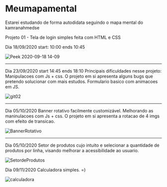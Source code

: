 # Meumapamental
Estarei estudando de forma autodidata seguindo o mapa mental do kamranahmedse


Projeto 01 - Tela de login simples feita com HTML e CSS

Dia 18/09/2020
start: 10:00  ends 10:45

![Peek 2020-09-18 14-09](https://user-images.githubusercontent.com/67908082/93625606-9eb23800-f9b8-11ea-82fc-fd98a6a4ea6c.gif)

--------------------------------------------------------------------------------------------------------------------------------------------------------------------

Dia 23/09/2020
start 14:45 ends 18:10
Principais dificuldades nesse projeto: Manipulacoes com Js + css.
O projeto em si apresenta alguns bugs que pretendo solucionar com mais estudos.
Formulario basico com animacoes em JS.

![git02](https://user-images.githubusercontent.com/67908082/94070863-4ec4de00-fdc9-11ea-98c4-136673ad640c.gif)

--------------------------------------------------------------------------------------------------------------------------------------------------------------------
Dia 05/10/2020
Banner rotativo facilmente customizável.
Melhorando as maninulacoes com Js + css.
O projeto em si apresenta a rotacao de 4 imgs com efeito de transicao.

![BannerRotativo](https://user-images.githubusercontent.com/67908082/95097025-607c7e80-0703-11eb-8d19-c20d2ecc2abf.gif)

------------------------------------------------------------------------------------------------------------------------------------------------------------------
Dia 05/10/2020
Setor de produtos cujo intuito e selecionar a quantidade de produtos por linha, visando melhorar a acessibilidade ao usuario.

![SetordeProdutos](https://user-images.githubusercontent.com/67908082/95129651-b10ad080-0731-11eb-91b3-af766b944141.gif)

Dia 09/11/2020
Calculadora simples. =)

![calculadora](https://user-images.githubusercontent.com/67908082/98548643-8a800e00-2278-11eb-9b02-0484604692e5.gif)






